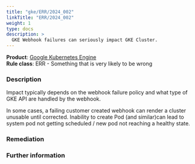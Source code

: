 ```yaml
---
title: "gke/ERR/2024_002"
linkTitle: "ERR/2024_002"
weight: 1
type: docs
description: >
  GKE Webhook failures can seriously impact GKE Cluster.
---
```


**Product**: [Google Kubernetes Engine](https://cloud.google.com/kubernetes-engine)\
**Rule class**: ERR - Something that is very likely to be wrong

### Description

Impact typically depends on the webhook failure policy and what type of GKE API
are handled by the webhook.

In some cases, a failing customer created webhook can render a cluster unusable
until corrected. Inability to create Pod (and similar)can lead to system pod not
getting scheduled / new pod not reaching a healthy state.

### Remediation

### Further information
